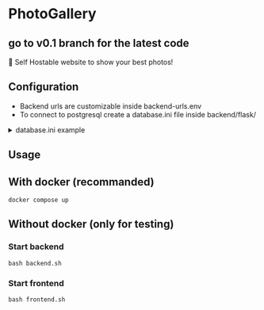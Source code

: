 # PhotoGallery

## go to v0.1 branch for the latest code

🎑 Self Hostable website to show your best photos!

## Configuration

- Backend urls are customizable inside backend-urls.env
- To connect to postgresql create a database.ini file inside backend/flask/
<details>
<summary>database.ini example</summary>
    
    [postgresql]
    host=postgresql
    database=postgresql
    user=postgresql
    password=postgresql


</details>

## Usage

## With docker (recommanded)

    docker compose up

## Without docker (only for testing)

### Start backend

    bash backend.sh

### Start frontend

    bash frontend.sh
